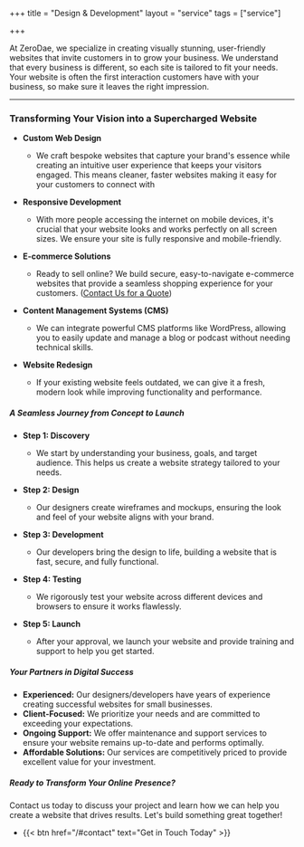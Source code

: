 +++
title = "Design & Development"
layout = "service"
tags = ["service"]

+++

At ZeroDae, we specialize in creating visually stunning, user-friendly websites that invite customers in to grow your business. We understand that every business is different, so each site is tailored to fit your needs. Your website is often the first interaction customers have with your business, so make sure it leaves the right impression.

---

### Transforming Your Vision into a Supercharged Website

- **Custom Web Design**

  - We craft bespoke websites that capture your brand's essence while creating an intuitive user experience that keeps your visitors engaged. This means cleaner, faster websites making it easy for your customers to connect with

- **Responsive Development**

  - With more people accessing the internet on mobile devices, it's crucial that your website looks and works perfectly on all screen sizes. We ensure your site is fully responsive and mobile-friendly.

- **E-commerce Solutions**

  - Ready to sell online? We build secure, easy-to-navigate e-commerce websites that provide a seamless shopping experience for your customers. ([Contact Us for a Quote](/#contact))

- **Content Management Systems (CMS)**

  - We can integrate powerful CMS platforms like WordPress, allowing you to easily update and manage a blog or podcast without needing technical skills.

- **Website Redesign**

  - If your existing website feels outdated, we can give it a fresh, modern look while improving functionality and performance.

##### A Seamless Journey from Concept to Launch

- **Step 1: Discovery**

  - We start by understanding your business, goals, and target audience. This helps us create a website strategy tailored to your needs.

- **Step 2: Design**

  - Our designers create wireframes and mockups, ensuring the look and feel of your website aligns with your brand.

- **Step 3: Development**

  - Our developers bring the design to life, building a website that is fast, secure, and fully functional.

- **Step 4: Testing**

  - We rigorously test your website across different devices and browsers to ensure it works flawlessly.

- **Step 5: Launch**
  - After your approval, we launch your website and provide training and support to help you get started.

##### Your Partners in Digital Success

- **Experienced:** Our designers/developers have years of experience creating successful websites for small businesses.
- **Client-Focused:** We prioritize your needs and are committed to exceeding your expectations.
- **Ongoing Support:** We offer maintenance and support services to ensure your website remains up-to-date and performs optimally.
- **Affordable Solutions:** Our services are competitively priced to provide excellent value for your investment.

##### Ready to Transform Your Online Presence?

Contact us today to discuss your project and learn how we can help you create a website that drives results. Let's build something great together!

- {{< btn href="/#contact" text="Get in Touch Today" >}}
